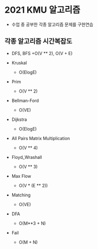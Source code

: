 # 2021 KMU 알고리즘 
+ 수업 중 공부한 각종 알고리즘 문제를 구현연습

## 각종 알고리즘 시간복잡도
+ DFS, BFS
    +O(V ** 2), O(V + E)

+ Kruskal
    + O(ElogE)

+ Prim
    + O(V ** 2)
  
+ Bellman-Ford
    + O(VE)

+ Dijkstra
    + O(ElogE)

+ All Pairs Matrix Multiplication
    + O(V ** 4)

+ Floyd_Wrashall
    + O(V ** 3)

+ Max Flow 
    + O(V * (E ** 2))

+ Matching
    + O(VE)

+ DFA
    + O(M**3 + N)

+ Fail
    + O(M + N)